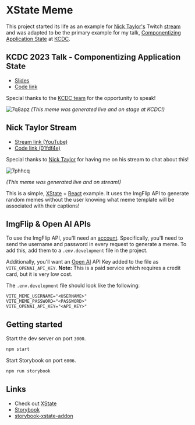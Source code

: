 # XState Meme

This project started its life as an example for [Nick Taylor's](https://nickyt.live) Twitch [stream](https://www.youtube.com/watch?v=F8EGZCcEOn8) and was adapted to be the primary example for my talk, [Componentizing Application State](https://nicknisi.github.io/xstate-meme/) at [KCDC](https://kcdc.info).

## KCDC 2023 Talk - Componentizing Application State

- [Slides](https://nicknisi.github.io/xstate-meme/)
- [Code link](https://github.com/nicknisi/xstate-meme)

Special thanks to the [KCDC team](https://kcdc.info) for the opportunity to speak!

![7q8apz](https://github.com/nicknisi/xstate-meme/assets/293805/0e9d1d02-7605-454a-a6d6-0e594139cad3)
_(This meme was generated live and on stage at KCDC!)_


## Nick Taylor Stream

- [Stream link (YouTube)](https://www.youtube.com/watch?v=F8EGZCcEOn8)
- [Code link (01fdf4e)](https://github.com/nicknisi/xstate-meme/tree/01fdf4e11a177f6205f4f236bb2a5a09504a8e0f)

Special thanks to [Nick Taylor](https://nickyt.live/) for having me on his stream to chat about this!

![7phhcq](https://github.com/nicknisi/xstate-meme/assets/293805/6e8975bf-e936-44c6-9e99-8569a84508f8)

_(This meme was generated live and on stream!)_

This is a simple, [XState](https://xstate.js.org) + [React](https://react.dev) example. It uses the ImgFlip API to generate random memes without the user knowing what meme template will be associated with their captions!

## ImgFlip & Open AI APIs

To use the ImgFlip API, you'll need an [account](https://imgflip.com/signup). Specifically, you'll need to send the username and password in every request to generate a meme. To add this, add them to a `.env.development` file in the project.

Additionally, you'll want an [Open AI](https://openai.com/) API Key added to the file as `VITE_OPENAI_API_KEY`.
**Note:** This is a paid service which requires a credit card, but it is very low cost.

The `.env.development` file should look like the following:

```config
VITE_MEME_USERNAME="<USERNAME>"
VITE_MEME_PASSWORD="<PASSWORD>"
VITE_OPENAI_API_KEY="<API_KEY>"
```

## Getting started

Start the dev server on port `3000`.

```bash
npm start
```

Start Storybook on port `6006`.

```bash
npm run storybook
```

## Links

- Check out [XState](https://xstate.js.org/docs/)
- [Storybook](https://storybook.js.org)
- [storybook-xstate-addon](https://github.com/SimeonC/storybook-xstate-addon)

